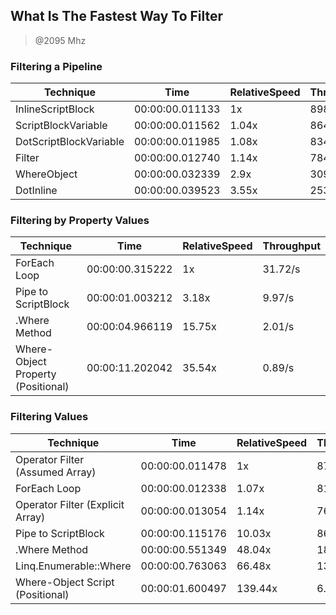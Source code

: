 
What Is The Fastest Way To Filter
---------------------------------
> @2095 Mhz


### Filtering a Pipeline


|Technique             |Time           |RelativeSpeed|Throughput|
|----------------------|---------------|-------------|----------|
|InlineScriptBlock     |00:00:00.011133|1x           |8981.74/s |
|ScriptBlockVariable   |00:00:00.011562|1.04x        |8649.02/s |
|DotScriptBlockVariable|00:00:00.011985|1.08x        |8343.28/s |
|Filter                |00:00:00.012740|1.14x        |7849.29/s |
|WhereObject           |00:00:00.032339|2.9x         |3092.16/s |
|DotInline             |00:00:00.039523|3.55x        |2530.15/s |


### Filtering by Property Values


|Technique                         |Time           |RelativeSpeed|Throughput|
|----------------------------------|---------------|-------------|----------|
|ForEach Loop                      |00:00:00.315222|1x           |31.72/s   |
|Pipe to ScriptBlock               |00:00:01.003212|3.18x        |9.97/s    |
|.Where Method                     |00:00:04.966119|15.75x       |2.01/s    |
|Where-Object Property (Positional)|00:00:11.202042|35.54x       |0.89/s    |


### Filtering Values


|Technique                       |Time           |RelativeSpeed|Throughput|
|--------------------------------|---------------|-------------|----------|
|Operator Filter (Assumed Array) |00:00:00.011478|1x           |871.23/s  |
|ForEach Loop                    |00:00:00.012338|1.07x        |810.5/s   |
|Operator Filter (Explicit Array)|00:00:00.013054|1.14x        |766.02/s  |
|Pipe to ScriptBlock             |00:00:00.115176|10.03x       |86.82/s   |
|.Where Method                   |00:00:00.551349|48.04x       |18.14/s   |
|Linq.Enumerable::Where          |00:00:00.763063|66.48x       |13.11/s   |
|Where-Object Script (Positional)|00:00:01.600497|139.44x      |6.25/s    |




